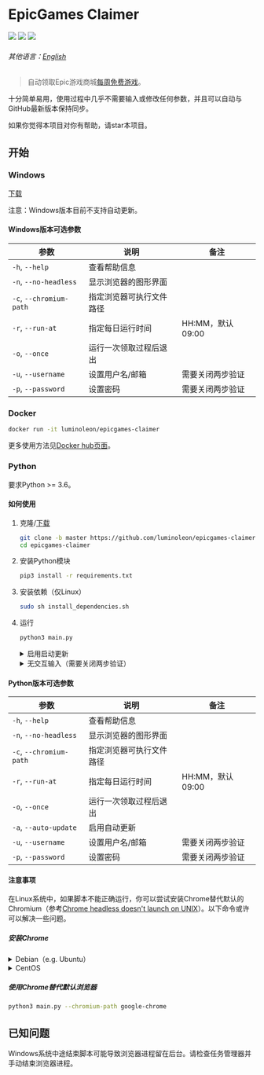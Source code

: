 # EpicGames Claimer

<!-- [START badges] -->

![](https://img.shields.io/badge/language-python-3572A5.svg) ![](https://img.shields.io/github/license/luminoleon/epicgames-claimer.svg) ![](https://img.shields.io/github/last-commit/luminoleon/epicgames-claimer.svg)

<!-- [END badges] -->

###### 其他语言：[English](../README.md)

> 自动领取Epic游戏商城[每周免费游戏](https://www.epicgames.com/store/free-games)。

十分简单易用，使用过程中几乎不需要输入或修改任何参数，并且可以自动与GitHub最新版本保持同步。

如果你觉得本项目对你有帮助，请star本项目。

## 开始

### Windows

[下载](https://github.com/luminoleon/epicgames-claimer/releases)

注意：Windows版本目前不支持自动更新。

#### Windows版本可选参数

| 参数                      | 说明                    | 备注            |
| ------------------------- | -----------------------| --------------- |
| `-h`, `--help`            | 查看帮助信息            |                 |
| `-n`, `--no-headless`     | 显示浏览器的图形界面     |                 |
| `-c`, `--chromium-path`   | 指定浏览器可执行文件路径 |                 |
| `-r`, `--run-at`          | 指定每日运行时间        | HH:MM，默认09:00 |
| `-o`, `--once`            | 运行一次领取过程后退出   |                 |
| `-u`, `--username`        | 设置用户名/邮箱         | 需要关闭两步验证  |
| `-p`, `--password`        | 设置密码                | 需要关闭两步验证 |

### Docker

``` bash
docker run -it luminoleon/epicgames-claimer
```

更多使用方法见[Docker hub页面](https://hub.docker.com/r/luminoleon/epicgames-claimer)。

### Python

要求Python >= 3.6。

#### 如何使用

1. 克隆/[下载](https://github.com/luminoleon/epicgames-claimer/releases)

    ``` bash
    git clone -b master https://github.com/luminoleon/epicgames-claimer.git
    cd epicgames-claimer
    ```

2. 安装Python模块

    ``` bash
    pip3 install -r requirements.txt
    ```

3. 安装依赖（仅Linux）

    ``` bash
    sudo sh install_dependencies.sh
    ```

4. 运行

    ``` bash
    python3 main.py
    ```

    <details>
    <summary>启用启动更新</summary>

    ```bash
    python3 main.py --auto-update
    ```

    </details>

    <details>
    <summary>无交互输入（需要关闭两步验证）</summary>

    ```bash
    python3 main.py -u <你的邮箱> -p <你的密码>
    ```

    </details>

#### Python版本可选参数

| 参数                    | 说明                     | 备注            |
| ----------------------- | ----------------------- | --------------- |
| `-h`, `--help`          | 查看帮助信息             |                 |
| `-n`, `--no-headless`   | 显示浏览器的图形界面      |                 |
| `-c`, `--chromium-path` | 指定浏览器可执行文件路径  |                 |
| `-r`, `--run-at`        | 指定每日运行时间         | HH:MM，默认09:00 |
| `-o`, `--once`          | 运行一次领取过程后退出    |                 |
| `-a`, `--auto-update`   | 启用自动更新             |                 |
| `-u`, `--username`      | 设置用户名/邮箱          | 需要关闭两步验证  |
| `-p`, `--password`      | 设置密码                 | 需要关闭两步验证 |

#### 注意事项

在Linux系统中，如果脚本不能正确运行，你可以尝试安装Chrome替代默认的Chromium（参考[Chrome headless doesn't launch on UNIX](https://github.com/puppeteer/puppeteer/blob/main/docs/troubleshooting.md#chrome-headless-doesnt-launch-on-unix)）。以下命令或许可以解决一些问题。

##### 安装Chrome

<details>
<summary>Debian（e.g. Ubuntu）</summary>

``` bash
curl -LO https://dl.google.com/linux/direct/google-chrome-stable_current_amd64.deb
sudo apt install -y ./google-chrome-stable_current_amd64.deb
rm google-chrome-stable_current_amd64.deb
```

</details>

<details>
<summary>CentOS</summary>

``` bash
curl -LO https://dl.google.com/linux/direct/google-chrome-stable_current_x86_64.rpm
sudo yum install -y ./google-chrome-stable_current_x86_64.rpm
rm -I google-chrome-stable_current_x86_64.rpm
```

</details>

##### 使用Chrome替代默认浏览器

``` bash
python3 main.py --chromium-path google-chrome
```

## 已知问题

Windows系统中途结束脚本可能导致浏览器进程留在后台。请检查任务管理器并手动结束浏览器进程。
